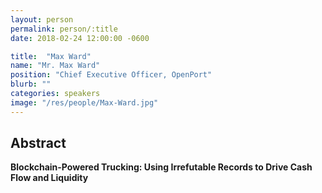 ```yaml
---
layout: person
permalink: person/:title
date: 2018-02-24 12:00:00 -0600

title:  "Max Ward"
name: "Mr. Max Ward"
position: "Chief Executive Officer, OpenPort"
blurb: ""
categories: speakers
image: "/res/people/Max-Ward.jpg"
---
```


## Abstract

**Blockchain-Powered Trucking: Using Irrefutable Records to Drive Cash Flow and Liquidity**